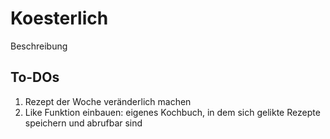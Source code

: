 # Koesterlich

Beschreibung 

## To-DOs

1. Rezept der Woche veränderlich machen
1. Like Funktion einbauen: eigenes Kochbuch, in dem sich gelikte Rezepte speichern und abrufbar sind
